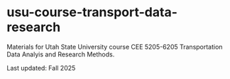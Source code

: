 # usu-course-transport-data-research

Materials for Utah State University course CEE 5205-6205 Transportation Data Analyis and Research Methods. 

Last updated: Fall 2025
